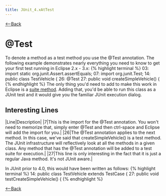 ```yaml
---
title: JUnit_4.xAtTest
---
```

[<--Back](JUnit_4.x#AtTest)
# @Test
To denote a method as a test method you use the @Test annotation. The following example demonstrates nearly everything you need to know to get your first test running in Eclipse 2.x - 3.x:
{% highlight terminal %}
     03: import static org.junit.Assert.assertEquals;
     07: import org.junit.Test;
     14: public class TestVehicle {
     26:     @Test
     27:     public void createSimpleVehicle() {
{% endhighlight %}
The only thing you'd need to add to make this work in Eclipse is a [suite method](JUnit_4.xSuite). Adding that, you'd be able to run this class as a JUnit test and it would give you the familiar JUnit execution dialog.

## Interesting Lines

|Line|Description|
|7|This is the import for the @Test annotation. You won't need to memorize that, simply enter @Test and then ctrl-space and Eclipse will add the import for you.|
|26|The @Test annotation applies to the next method. In this case, we've said that createSimpleVehicle() is a test method. The JUnit infrastructure will reflectively look at all the methods in a given class. Any method that has the @Test annotation will be added to a test suite for execution.|
|27|This line is only interesting in the fact that it is just a regular Java method. It's not JUnit aware.|

In JUnit prior to 4.0, this would have been written as follows:
{% highlight terminal %}
     14: public class TestVehicle extends TestCase {
     27:     public void testCreateSimpleVehicle() {
{% endhighlight %}

[<--Back](JUnit_4.x#AtTest)
